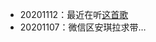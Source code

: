 
- 20201112：最近在听[这首歌](https://www.youtube.com/watch?v=xwI8pYCRTcU)
- 20201107：微信区安琪拉求带…


<!--
**cjinchi/cjinchi** is a ✨ _special_ ✨ repository because its `README.md` (this file) appears on your GitHub profile.

Here are some ideas to get you started:

- 🔭 I’m currently working on ...
- 🌱 I’m currently learning ...
- 👯 I’m looking to collaborate on ...
- 🤔 I’m looking for help with ...
- 💬 Ask me about ...
- 📫 How to reach me: ...
- 😄 Pronouns: ...
- ⚡ Fun fact: ...
-->
